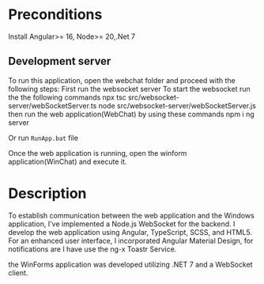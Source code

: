 # Preconditions

Install Angular>= 16, Node>= 20,.Net 7

## Development server
To run this application, open the webchat folder and  proceed with the following steps:
First run the websocket server 
To start the websocket run the  the following commands
npx tsc src/websocket-server/webSocketServer.ts
node src/websocket-server/webSocketServer.js
then run the web application(WebChat) by using these commands 
npm i
ng server

Or run `RunApp.bat` file

Once the web application is running, open the winform application(WinChat) and execute it.

# Description
To establish communication between the web application and the Windows application, I've implemented a Node.js WebSocket for the backend. 
I develop the web application using Angular, TypeScript, SCSS, and HTML5. For an enhanced user interface, I incorporated Angular Material Design, for notifications are I have use the ng-x Toastr Service.

the WinForms application was developed utilizing .NET 7 and a WebSocket client.


